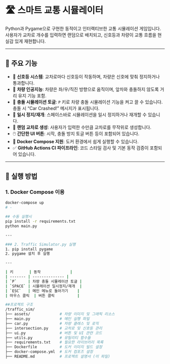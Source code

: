 # 🛣️ 스마트 교통 시뮬레이터

Python과 Pygame으로 구현한 동적이고 인터랙티브한 교통 시뮬레이션 게임입니다.  
사용자가 교차로 개수를 입력하면 랜덤으로 배치되고, 신호등과 차량이 교통 흐름을 현실감 있게 재현합니다.

---

## 📌 주요 기능

- 🚦 **신호등 시스템**: 교차로마다 신호등이 작동하며, 차량은 신호에 맞춰 정지하거나 통과합니다.  
- 🚗 **차량 인공지능**: 차량은 좌/우/직진 방향으로 움직이며, 앞차와 충돌하지 않도록 거리 유지 기능 포함.  
- 🔁 **충돌 시뮬레이션 토글**: `P` 키로 차량 충돌 시뮬레이션 기능을 켜고 끌 수 있습니다. 충돌 시 “Car Crashed!” 메시지가 표시됩니다.  
- 🛑 **일시 정지/재개**: 스페이스바로 시뮬레이션을 일시 정지하거나 재개할 수 있습니다.  
- 📍 **랜덤 교차로 생성**: 사용자가 입력한 수만큼 교차로를 무작위로 생성합니다.  
- 🖱️ **간단한 UI 버튼**: 시작, 충돌 방지 토글 버튼 등이 포함되어 있습니다.  
- 🐳 **Docker Compose 지원**: 도커 환경에서 쉽게 실행할 수 있습니다.  
- ✅ **GitHub Actions CI 파이프라인**: 코드 스타일 검사 및 기본 동작 검증이 포함되어 있습니다.

---

## 🚀 실행 방법

### 1. Docker Compose 이용

```bash
docker-compose up
# -

## 수동 실행시
pip install -r requirements.txt
python main.py

---

### 2. Traffic Simulator.py 실행
1. pip install pygame
2. pygame 설치 후 실행

---

| 키       | 동작             |
| ------- | -------------- |
| `P`     | 차량 충돌 시뮬레이션 토글 |
| `SPACE` | 시뮬레이션 일시정지/재개  |
| `ESC`   | 메인 메뉴로 돌아가기    |
| 마우스 클릭  | 버튼 클릭          |

##프로젝트 구조
/traffic_sim/
├── assets/             # 차량 이미지 및 그래픽 리소스
├── main.py             # 메인 실행 파일
├── car.py              # 차량 클래스 및 로직
├── intersection.py     # 교차로 및 신호등 관리
├── ui.py               # 버튼 및 UI 관련 코드
├── utils.py            # 유틸리티 함수들
├── requirements.txt    # 필요한 라이브러리 목록
├── Dockerfile          # 도커 이미지 빌드 설정
├── docker-compose.yml  # 도커 컴포즈 설정
├── README.md           # 프로젝트 설명서 (이 파일)
